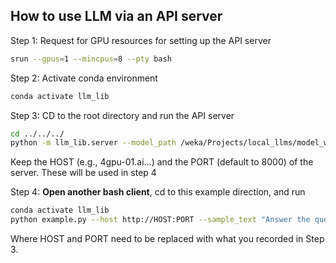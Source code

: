 ## How to use LLM via an API server

Step 1: Request for GPU resources for setting up the API server
```bash
srun --gpus=1 --mincpus=8 --pty bash
```

Step 2: Activate conda environment
```bash
conda activate llm_lib
```

Step 3: CD to the root directory and run the API server
```bash
cd ../../../
python -m llm_lib.server --model_path /weka/Projects/local_llms/model_weights/vicuna13B --load_in_8bit 
```

Keep the HOST (e.g., 4gpu-01.ai...) and the PORT (default to 8000) of the server. These will be used in step 4


Step 4: **Open another bash client**, cd to this example direction, and run
```bash
conda activate llm_lib
python example.py --host http://HOST:PORT --sample_text "Answer the question: What do you know about the Applied Artificial Intelligence Institute?"
```

Where HOST and PORT need to be replaced with what you recorded in Step 3.
